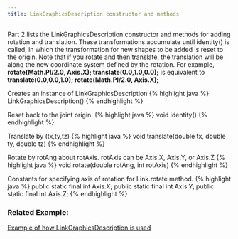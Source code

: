 ```yaml
---
title: LinkGraphicsDescription constructor and methods
---
```


Part 2 lists the LinkGraphicsDescription constructor and methods for adding rotation and translation. These transformations accumulate until identity() is called,
in which the transformation for new shapes to be added is reset to the origin. Note that if you rotate and then translate, the translation will be along the new coordinate system defined by the rotation.
For example, **rotate(Math.PI/2.0, Axis.X); translate(0.0,1.0,0.0);** is equivalent to **translate(0.0,0.0,1.0); rotate(Math.PI/2.0, Axis.X);**

Creates an instance of LinkGraphicsDescription
{% highlight java %}
LinkGraphicsDescription()
{% endhighlight %}

Reset back to the joint origin.
{% highlight java %}
void identity()
{% endhighlight %}

Translate by (tx,ty,tz)
{% highlight java %}
void translate(double tx, double ty, double tz)
{% endhighlight %}


Rotate by rotAng about rotAxis. rotAxis can be Axis.X, Axis.Y, or Axis.Z
{% highlight java %}
void rotate(double rotAng, int rotAxis)
{% endhighlight %}

Constants for specifying axis of rotation for Link.rotate method.
{% highlight java %}
public static final int Axis.X; 
public static final int Axis.Y; 
public static final int Axis.Z;
{% endhighlight %}

### Related Example:  
[Example of how LinkGraphicsDescription is used]

[Example of how LinkGraphicsDescription is used]: /documentation/20-scs/00-tutorials/05-creating-links
